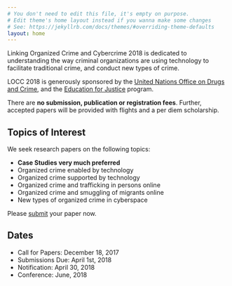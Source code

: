 ```yaml
---
# You don't need to edit this file, it's empty on purpose.
# Edit theme's home layout instead if you wanna make some changes
# See: https://jekyllrb.com/docs/themes/#overriding-theme-defaults
layout: home
---
```

Linking Organized Crime and Cybercrime 2018 is dedicated to understanding the way
criminal organizations are using technology to facilitate traditional crime, and
conduct new types of crime.

LOCC 2018 is generously sponsored by the [United Nations Office on Drugs and Crime](https://unodc.org),
and the [Education for Justice](http://www.unodc.org/dohadeclaration/en/topics/education-for-justice.html) program.

There are **no submission, publication or registration fees**. Further, accepted papers
will be provided with flights and a per diem scholarship.

## Topics of Interest
We seek research papers on the following topics:
* **Case Studies very much preferred**
* Organized crime enabled by technology
* Organized crime supported by technology
* Organized crime and trafficking in persons online
* Organized crime and smuggling of migrants online
* New types of organized crime in cyberspace

Please [submit](https://locc.dfir.science/pSubmit/) your paper now.

## Dates
* Call for Papers: December 18, 2017
* Submissions Due: April 1st, 2018
* Notification: April 30, 2018
* Conference: June, 2018
